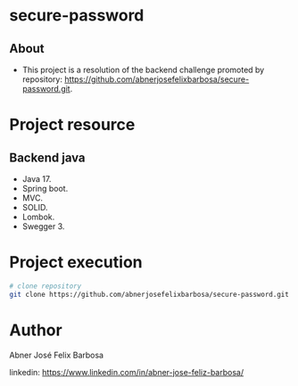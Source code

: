 # secure-password

## About

- This project is a resolution of the backend challenge promoted by repository: https://github.com/abnerjosefelixbarbosa/secure-password.git.

# Project resource

## Backend java

- Java 17.
- Spring boot.
- MVC.
- SOLID.
- Lombok.
- Swegger 3.

# Project execution

```bash
# clone repository
git clone https://github.com/abnerjosefelixbarbosa/secure-password.git
```

# Author

Abner José Felix Barbosa

linkedin: https://www.linkedin.com/in/abner-jose-feliz-barbosa/
